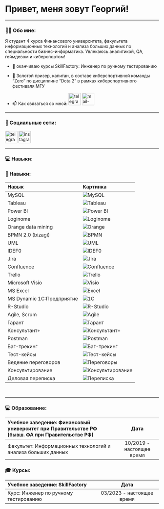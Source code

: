 # Привет, меня зовут Георгий!

---

### :man_technologist: Обо мне:

Я студент 4 курса Финансового университета, факультета информационных технологий и анализа больших данных по специальности бизнес-информатика. Увлекаюсь аналитикой, QA, геймдевом и киберспортом!

- :telescope: оканчиваю курсы SkillFactory: Инженер по ручному тестированию

- :seedling: Золотой призер, капитан, в составе киберспортивной команды “Zero” по дисциплине “Dota 2” в рамках киберспортивного фестиваля МГУ

- :mailbox: Как связаться со мной: [<img src='https://cdn.jsdelivr.net/npm/simple-icons@3.0.1/icons/telegram.svg' alt='telegram' height='40'>](https://t.me/Thain87)  [<img src='https://cdn.jsdelivr.net/npm/simple-icons@3.0.1/icons/mail-dot-ru.svg' alt='mail-dot-ru' height='40'>](vakarian.2000@mail.ru)

---

### 🤝 Социальные сети:
[<img src='https://cdn.jsdelivr.net/npm/simple-icons@3.0.1/icons/telegram.svg' alt='telegram' height='40'>](https://t.me/Thain87)
[<img src='https://cdn.jsdelivr.net/npm/simple-icons@3.0.1/icons/instagram.svg' alt='instagram' height='40'>](https://www.instagram.com/mr.thain007/) 

---

### 💻 Навыки:

### 💼 Навыки:

| Навык                 | Картинка                                              |
| :---------------------| :---------------------------------------------------- |
| MySQL                 | ![MySQL](https://example.com/mysql.png)               |
| Tableau               | ![Tableau](https://example.com/tableau.png)           |
| Power BI              | ![Power BI](https://example.com/powerbi.png)          |
| Loginome              | ![Loginome](https://example.com/loginome.png)         |
| Orange data mining    | ![Orange](https://example.com/orange.png)             |
| BPMN 2.0 (bizagi)     | ![BPMN](https://example.com/bpmn.png)                 |
| UML                   | ![UML](https://example.com/uml.png)                   |
| IDEF0                 | ![IDEF0](https://example.com/idef0.png)               |
| Jira                  | ![Jira](https://example.com/jira.png)                 |
| Confluence            | ![Confluence](https://example.com/confluence.png)     |
| Trello                | ![Trello](https://example.com/trello.png)             |
| Microsoft Visio       | ![Visio](https://example.com/visio.png)               |
| MS Excel              | ![Excel](https://example.com/excel.png)               |
| MS Dynamic 1С:Предприятие | ![1C](https://example.com/1c.png)                    |
| R-Studio              | ![R-Studio](https://example.com/rstudio.png)          |
| Agile, Scrum          | ![Agile](https://example.com/agile.png)               |
| Гарант                | ![Гарант](https://example.com/garant.png)             |
| Консультант+          | ![Консультант+](https://example.com/consultant.png)   |
| Postman               | ![Postman](https://example.com/postman.png)           |
| Баг-трекинг           | ![Баг-трекинг](https://example.com/bugtracking.png)   |
| Тест-кейсы            | ![Тест-кейсы](https://example.com/testcases.png)       |
| Ведение переговоров   | ![Переговоры](https://example.com/negotiations.png)   |
| Консультирование      | ![Консультирование](https://example.com/consulting.png) |
| Деловая переписка     | ![Переписка](https://example.com/correspondence.png)  |


<br/>  

---
### 💻 Образование:

| Учебное заведение: Финансовый университет при Правительстве РФ (бывш. ФА при Правительстве РФ) | Дата                         |
| :---------------------------------------------------------- | :-------------------------: |
| Факультет: Информационных технологий и анализа больших данных | 10/2019 - настоящее время   |

### 🎓 Курсы:

| Учебное заведение: SkillFactory                              | Дата                         |
| :---------------------------------------------------------- | :-------------------------: |
| Курс: Инженер по ручному тестированию                          | 03/2023 - настоящее время   |
